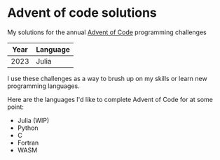 # Advent of code solutions

My solutions for the annual [Advent of Code](https://adventofcode.com/) programming challenges


| Year | Language |
|------|----------|
| 2023 | Julia    |

I use these challenges as a way to brush up on my skills or learn new programming languages.

Here are the languages I'd like to complete Advent of Code for at some point:
* Julia (WIP)
* Python
* C
* Fortran
* WASM

